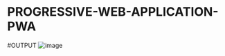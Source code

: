 # PROGRESSIVE-WEB-APPLICATION-PWA


#OUTPUT
![image](https://github.com/user-attachments/assets/28dc6bc5-d839-4ddc-b208-9230bb201282)
